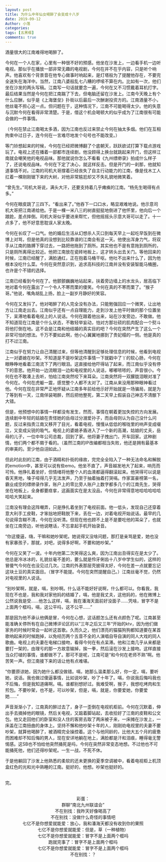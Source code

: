 ```yaml
---
layout: post
title: 为什么中年仙女喝醉了会变成十八岁
date: 2019-09-12
Author: 小落
categories: 
tags: [五黑框]
comments: true
--- 
```



酒量很大的江南难得地喝醉了。<br>

今何在一个人在家，心里有一种很不好的预感。他坐在沙发上，一边看手机一边听电视。那似乎在播放一部非常无趣的电视剧，今何在并不在乎内容，只是听个响声。他喜欢有个背景音在他专心做事时响起来，是灯塔般为了提醒他存在，不要完全迷失在海洋中。当然，江南八婆般乱七八糟的啰嗦不算在内。比如有一次，他们坐在沙发的两头写稿。江南写一句话就要念一遍，今何在又不习惯戴着耳机打字。最后结果当然是今何在把江南踹了下去，但电脑还留在沙发上。江南今天晚上有个什么应酬，似乎是《上海堡垒》扑街以后最后一次酬谢投资方的。江南酒量不小，他丝毫不担心这一点。但问题在于，这种情况下，江南不可能喝得太少。他的失意与沉默今何在看得非常清楚。于是，借这个机会喝顿大的似乎成为了江南很有可能会做的一件事情。<br>

（今何在禁止江南喝太多酒，因为江南也反过来禁止今何在抽太多烟。他们在互相拘束中过日子，连今何在一言难尽地发个句号也不能改变。）<br>

等门铃想起来的时候，今何在已经把微博翻了个底朝天，跃跃欲试打算下载点游戏玩了。电视上还在播着一部都市连续剧，他没顾得上换台就跳起来开门，但这样江南就会嘲笑他的电视品味。那他就说你怎么不看看《九州缥缈录》拍成什么样子了，还说电视品味。今何在下定了决心，就这样反击。但是开门的一刹那，他就知道事情不对。江南的司机大哥撑着已经丧失了自主行动能力的江南，像是伐木工人扛着一棵刚刚锯下来的大树，对他非常尴尬却又不失礼貌地微笑着。<br>

“曾先生。”司机大哥说，满头大汗，还要支持着几乎瘫痪的江南。“杨先生喝得有点多。”<br>

今何在眼皮跳了三四下。“看出来了。”他吞下一口口水，略显艰难地说。他示意司机大哥把江南递给他。于是一棵一米八三的树直挺挺地倒进了他怀里，他向后一个踉跄，差点摔倒。司机大哥似乎要进来帮忙，但他摇摇头示意大哥可以走了。十一点多了，他不好意思耽误人家太晚。<br>

今何在长叹了一口气。他的婚后生活从幻想杀人灭口到每天早上一起吃早饭到在微博上对骂，但是他真的没想到比较靠谱的江南会有这一天。他使出浑身力气，将双手从江南的胳膊下穿过去，一路把他拖到了厕所。其实他也不是有意拖到厕所的，只是厕所离得比较近。他把江南放在瓷砖地板上，这才转头出去关门。等他回来的时候，江南已经醒了，满脸通红，正在抱着马桶干呕。他吐不出来什么了，因为他根本没吃什么菜。今何在突然意识到，追求高科技的江南并没有安装智能马桶圈，也许是个不错的选择。<br>

江南已经看到今何在了。他颤颤巍巍地站起来，扶着旁边墙上的水龙头，居高临下地对着今何在露出了一个令人不寒而栗的傻笑。今何在真的不寒而栗了。“猴子哥。”他说，嘴角胡乱上扬，脸上一副岁月静好的笑容。<br>

今何在又发抖了。他对喝醉了的人完全没有办法，只能勉强回应一个微笑，让出地方让江南走出去。江南似乎还有一点自理能力，走到沙发上他平时做的那个位置坐下，呆滞地看着电视上的人说话。今何在跟着他出来，站在沙发旁边，不敢做。他不知道现在江南是个什么状态，不敢轻举妄动，怕对方那壮硕的肌肉配合一个熨斗将他打倒在地。这不会是江南和他结婚的真实目的吧？今何在突然产生了这么一个非常可怕的想法。千万不要如此啊，他小心翼翼地挪到了贵妃榻的一侧。他是真的打不过江南。<br>

江南似乎在努力让自己清醒过来，但等他清醒到足够处理信息的时候，他看到电视上一对婆媳在吵架。不知道是不是吵架这件事情一下就戳中了丫的软心肠，今何在眼睁睁地看着江南流下了两行眼泪。这直接给他吓得站了起来，而江南似乎没有停下的意思。他开始一边流眼泪一边和电视里的人说话，嘟嘟哝哝的，声音很小。今何在也不敢凑上去听，怕给江南突然咬下来耳朵。江南突然将一双朦胧泪眼对准了今何在。今何在虎躯一震，感觉整个人都不太对了。江南从来没用那种眼神看过他。今何在现在非常严正地怀疑从江南多年前给他示好开始就是一场骗局，就是为了等到有一天，江南佯装喝醉，然后把他整死，第二天早上假装自己神志不清酿下大错。<br>

但是，他预想中的事情一样都没有发生，然而，事情在朝着更加失控的方向发展。连续剧中年轻的姑娘在责怪她的岳母过分溺爱孙子，而岳母则认为自己没什么问题，反过来指责江南又移开了目光，看着电视，慢慢从低低的喉咙里的响声变成啜泣，又变成尖锐的吸气。电视上的婆媳矛盾进入了一个新的高潮，姑娘的丈夫，岳母的儿子，一位中年公司总裁，回到了家。他将妻子拽出门，开车回家。这种剧情，他们两个都不屑于看的。（虽然江南的IP改编都相当失败，他还是拥有最基本的审美的。至少他自诩如此。）<br>

但此时此刻的江南，由于酒精和扑街的缘故，完完全全陷入了一种无法命名和解脱的emotion中，甚至可以说有些emo。他坐不直了，声音越发地大了起来，响亮而可怜。他挣扎着坐好，但情绪将他整个人的血液都逼得翻滚起来。他哭得可以说是昏天黑地，嗓子哑得几乎无法发声，乃至于抽着抽着打哭嗝。作家富豪榜第一名，霸业成空的缥缈录作家，账户上的零比旁人账户上数字都多几个的江南先生，哭得坐在地板上，全身都要痉挛，这画面实在是太没品，今何在非常得意地哈哈哈哈哈哈哈大笑起来。<br>

江南没有理会这阵嘲弄，只是挣扎着坐到了电视前面。他一低头，发现自己还穿着意大利手工皮鞋，才笨拙地把鞋脱下来，丢在一边，对着电视开始说话。最早的几句说得含糊不清，今何在没听清。但现在他也顾不上是不是要吃他的耳朵了，也就坐在江南旁边，听他说瞎话，不忘拿起手机开始录音。<br>

“你这傻逼，嗨，干嘛和她吵架呢。她说得又没啥问题，那打是亲骂是爱，她也没有家暴孩子，那就，对吧，说得多好啊，不要和她吵架。”<br>

今何在又笑了一波。十年内他第二次笑得这么爽，因为江南出丑得实在是太少了。他总是冷冰冰的，礼貌丝毫不差的，要么就是伶牙俐齿十八岁中学生似的，这样的冒傻气今何在也没见过几次。江南的外表那层壳披得太好，今何在差一点就要忘记这块土豆的真实面目。（冒字不能提。今何在突然提醒自己。）江南丝毫不觉，仍然对电视里的人说话。<br>

“别吵架啊，就是，嗝，别吵啊。什么话不能好好说啊，什么都可以。你看我，我现在不也是，我和我对家他妈的结婚了，嗝，他是我丈夫，这他妈的，他在微博上公然说我是受……他怎么这样，嗝，我在潘海天面前好没面子……凭啥，冒字不是上面两个框吗，嗝，这公平吗，这不公平……”<br>

那是因为他不承认他俩是冒，今何在心想，这话题怎么还有点颜色了呢。江南甚至能准确关停所有在自己微博评论区的以”三年之后又三年“开始的ktv，因为他们做家务的时候时常会一起听这首歌。久而久之，他们漂亮的猫猫狗狗都知道要在某首歌响起来的时候跑掉，以免经历两个五音不全的人演唱自导自演的同人大戏的同人歌曲。电视上的夫妻在电梯口接吻，看得今何在有点呆滞。他和江南几乎从来都是要打一架的，由理亏的那一方故意输掉，挨一拳，然后滚在沙发上接吻。这样直接当众打啵的事情，谁都做不了。那可不是呢，江南可是“和今何在老师不熟”啊。他苦笑一声。但江南接下来的话让他有点难堪。<br>

“你要原谅她，因为她什么都没做错。嗝，她那么温柔那么好，你一定，嗝，要听她，说话。我也做过傻逼事情，比如说吵架，吵了十年了。嗝，你说我后悔吗我也不后悔，但是我知道痛啊。嗝。谁都别想好过。我难受啊，猴子，我想吃烤肉和生煎包。不要吵架，也不是，可以吵架，但是，嗝，就是，你要爱她，你要爱她……”<br>

声音渐渐小了，江南真的醉过去了，身子一歪倒在电视机柜前。今何在沉默着，伸出手去摘掉他的眼镜，然后关电视，又踮着脚站起，去收拾好了江南的皮鞋和公文包。他又走回他们的卧室和没人住的客房去取了两床被子来，一床摊在沙发上，一床盖在江南扭曲的身体上。坚持不懈和他吵架十年的人，刚刚劝电视里的夫妻不要吵架，就算他喝醉了，被酒精完全操控着。这个与他同龄的，比他大五个月的疲惫而困难却不知后悔的男人，现在安详地躺在地上，满脸都是汗和泪痕，睡得毫无警惕感。这SB也不怕给他突然捅死是吗，今何在突然非常变态地想。不过他也不可能捅死他，他们还得吵架呢。一生一战，不死不休。<br>

于是他躺回了沙发上他熟悉的柔软的还未更换的夏季空调被中，看着电视柜上机顶盒红色的光和光中熟睡的江南。挺好的，他想。吵架也挺好的。<br><br>

完。<br><br>

<center>彩蛋：<br>
群聊“南北九州联谊会”<br>
不在别找：我昨天好像喝高了<br>
不在别找：没做什么奇怪的事情吧<br>
七亿不是你想爱就能爱：放心，我和潘海天都没有收到你的果照<br>
七亿不是你想爱就能爱：但是，草（一种植物）<br>
七亿不是你想爱就能爱：冒字不是上面两个框吗<br>
跑就完事了：冒字不是上面两个框吗<br>
七亿不是你想爱就能爱：冒字不是上面两个框吗<br>
不在别找：？<br></center>
